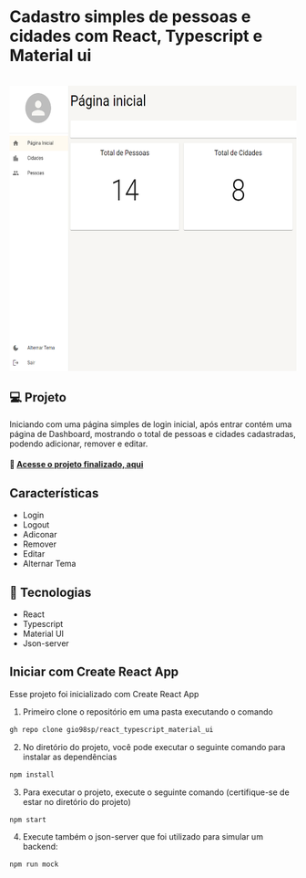 # Cadastro simples de pessoas e cidades com React, Typescript e Material ui

<br />

<div align='center' >
  <img src="./public/screenshot.png" width='600px' height='500px' />
</div>

## 💻 Projeto

Iniciando com uma página simples de login inicial, após entrar contém uma página de Dashboard, mostrando o total de pessoas e cidades cadastradas, podendo adicionar, remover e editar.

#### :link: [Acesse o projeto finalizado, aqui](https://gio98sp.github.io/devLinks/)

## Características

- Login
- Logout
- Adiconar
- Remover
- Editar
- Alternar Tema

## 🚀 Tecnologias

- React
- Typescript
- Material UI
- Json-server

## Iniciar com Create React App

Esse projeto foi inicializado com Create React App

1. Primeiro clone o repositório em uma pasta executando o comando

```bash
gh repo clone gio98sp/react_typescript_material_ui
```

2. No diretório do projeto, você pode executar o seguinte comando para instalar as dependências

```bash
npm install
```

3. Para executar o projeto, execute o seguinte comando (certifique-se de estar no diretório do projeto)

```bash
npm start
```

4. Execute também o json-server que foi utilizado para simular um backend:

```bash
npm run mock
```
